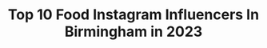 ---
title: Top 10 Food Instagram Influencers In Birmingham in 2023
description: >-
  Find top food Instagram influencers in Birmingham in 2023. Most popular hashtags: #foodie #fashion #foodblogger #birmingham.
platform: Instagram
hits: 29
text_top: Analyze the best Instagram influencers on inBeat.
text_bottom: inBeat has 29 Instagram influencers like this in Birmingham, United Kingdom for you to collaborate.
profiles:
  - username: "samiya.styles"
    fullname: >-
      • S A M I Y A •
    bio: >-
      FASHION 👜• BEAUTY 💄• FOOD 🍔 📍BIRMINGHAM PR & Collabs 💌 samiya.styles@hotmail.com A walk in my wardrobe ❤️ tiktok samiyastyles
    location: "United Kingdom"
    followers: 20945
    engagement: 808
    commentsToLikes: 0.121615
    id: ck6u2tdzmttul0j71ee09xysh
    verified: false
    hashtags: "#pakistanidresses, #desiblogger, #pakistanistreetstyle, #muslimahchamber"
  - username: "sw_meganbl"
    fullname: >-
      𝐌𝐄𝐆𝐀𝐍 🕊
    bio: >-
      📍Birmingham 🍑 Food, Fashion and Lifestyle ⚡️ Sausage dog mama @mabelthedachshund_ 💌 meganlowe2@googlemail.com 🎥 Youtube: Megan Lowe
    location: "United Kingdom"
    followers: 29434
    engagement: 296
    commentsToLikes: 0.040312
    id: ck13c6znnywyh0i19hsly6i75
    verified: false
    hashtags: "#youtuber, #foodie, #dinnertime, #vlogger"
  - username: "idz_athletics"
    fullname: >-
      
    bio: >-
      💉 Year 5 - Student Doctor - UEA 🍏 Level 4 - Nutritionist 🏋🏽‍♂️ Level 3 - PT 📖 MRes - Masters in Nutritional Research DM - for PT sessions / Diet plans
    location: "United Kingdom"
    followers: 5586
    engagement: 982
    commentsToLikes: 0.010116
    id: ck9ha9ia7boet0j78v0fkqzs9
    verified: false
    hashtags: "#tricep, #circuittraining, #nofilter, #summer"
  - username: "nqtaeats"
    fullname: >-
      NQTA 🍒 | London Food Blogger
    bio: >-
      🍝 step by step recipes 📝 food reviews 🔹 dm for collabs 📍 london
    location: "United Kingdom"
    followers: 3061
    engagement: 1122
    commentsToLikes: 0.229674
    id: ck5c5h9hi3h140i11vwsjo7uw
    verified: false
    hashtags: "#pizzaunion, #foodphotography, #foodtruck, #londonfoodguide"
  - username: "liliana__anaya"
    fullname: >-
      LILIANA⚡️
    bio: >-
      📍Birmingham, U.K
    location: "United Kingdom"
    followers: 4925
    engagement: 917
    commentsToLikes: 0.242183
    id: ckap6rfcph4400i78kanuxqvp
    verified: false
    hashtags: "#cgmethod, #motd, #zarawomen, #makeup"
  - username: "avegansplate"
    fullname: >-
      imi 🧜🏻‍♀️
    bio: >-
      she/her🥑🥨🍰🍓🍒🍌🥖🥯🌽🥕🍫 literally just pics of what i eat 🍰 DM/ email speaktoimi@gmail.com ——-> Manchester/ Birmingham 📌
    location: "United Kingdom"
    followers: 3255
    engagement: 2052
    commentsToLikes: 0.174642
    id: ckap4188b5e940i78oheqvfuv
    verified: false
    hashtags: "#eatouttohelpout, #vegancurrywednesday, #veganinstaclub"
  - username: "gr.eat.food"
    fullname: >-
      Graham l GR. Eat. Food
    bio: >-
      🍔 : Love food, probably a little too much 📸 : All pictures taken by me 🌍 : Weymouth, Dorset Personal Instagram: @graham_rowee
    location: "United Kingdom"
    followers: 14002
    engagement: 775
    commentsToLikes: 0.072929
    id: ck6u6cwsrev1y0j71f1wt8cwa
    verified: false
    hashtags: "#london, #hangoverfood, #foodporn, #bristolfood"
  - username: "emi.eats"
    fullname: >-
      EmiEats | Recipes&Restaurants
    bio: >-
      #EmiEats🇯🇵🇬🇧 📍: NW London Giving you all the food inspo ~ from restaurants to recipes! 🥗🍣🍝🍳 💌: emi.eats@hotmail.com Find my recipes on @cooklybooklyhq
    location: "United Kingdom"
    followers: 4298
    engagement: 726
    commentsToLikes: 0.235054
    id: ck9wd29v3dqwr0j78pgh9edmn
    verified: false
    hashtags: "#londonfoodscene, #foodblogger, #foodiesofinstagram, #bestofbritish"
  - username: "healing.with.houmous"
    fullname: >-
      Jess 🌱 Vegan Nurse 💉
    bio: >-
      📍#Birmingham 📧 healing.with.houmous@hotmail.com 🌱 Peace & plants ✌🏻 Restaurant reviews 😋 New products 😍 Food I love ✌🏻 💪🏻 @myvegan ➡️ JESS35
    location: "United Kingdom"
    followers: 13799
    engagement: 353
    commentsToLikes: 0.056169
    id: ck6uhevrz8pqe0j71apc0aino
    verified: false
    hashtags: "#veganroast, #veganfoodhaul, #birmingham, #veganfoodlover"
  - username: "birmingham__eats"
    fullname: >-
      🇬🇧BIRMINGHAM RESTAURANTS
    bio: >-
      🍜 Street Food to Afternoon Tea⠀ 🍷 All photos & experiences are our own⠀ 🎏 Contact us for collaborations⠀ ⠀ 🍒Founders: @galinathomas & @gareththomas79
    location: "United Kingdom"
    followers: 24001
    engagement: 230
    commentsToLikes: 0.035920
    id: ck6timgml0zy20j7160tf8xqc
    verified: false
    hashtags: "#gifted"
---